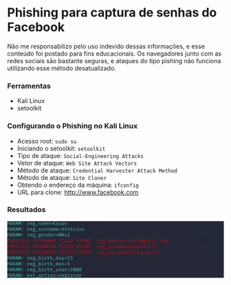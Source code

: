 # Phishing para captura de senhas do Facebook
Não me responsabilizo pelo uso indevido dessas informações, e esse conteúdo foi postado para fins educacionais.
Os navegadores junto com as redes sociais são bastante seguras, e ataques do tipo pishing não funciona utilizando esse método desatualizado.

### Ferramentas

- Kali Linux
- setoolkit

### Configurando o Phishing no Kali Linux

- Acesso root: ``` sudo su ```
- Iniciando o setoolkit: ``` setoolkit ```
- Tipo de ataque: ``` Social-Engineering Attacks ```
- Vetor de ataque: ``` Web Site Attack Vectors ```
- Método de ataque: ```Credential Harvester Attack Method ```
- Método de ataque: ``` Site Cloner ```
- Obtendo o endereço da máquina: ``` ifconfig ```
- URL para clone: http://www.facebook.com

### Resultados

![Alt text](./pishing.png "Optional title")
